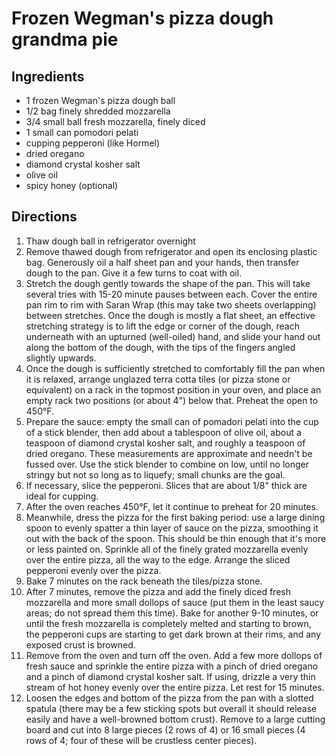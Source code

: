 # Frozen Wegman's pizza dough grandma pie

## Ingredients

- 1 frozen Wegman's pizza dough ball
- 1/2 bag finely shredded mozzarella
- 3/4 small ball fresh mozzarella, finely diced
- 1 small can pomodori pelati
- cupping pepperoni (like Hormel)
- dried oregano
- diamond crystal kosher salt
- olive oil
- spicy honey (optional)

## Directions

1. Thaw dough ball in refrigerator overnight
2. Remove thawed dough from refrigerator and open its enclosing plastic bag. Generously oil a half sheet pan and your hands, then transfer dough to the pan. Give it a few turns to coat with oil.
3. Stretch the dough gently towards the shape of the pan. This will take several tries with 15-20 minute pauses between each. Cover the entire pan rim to rim with Saran Wrap (this may take two sheets overlapping) between stretches. Once the dough is mostly a flat sheet, an effective stretching strategy is to lift the edge or corner of the dough, reach underneath with an upturned (well-oiled) hand, and slide your hand out along the bottom of the dough, with the tips of the fingers angled slightly upwards.
4. Once the dough is sufficiently stretched to comfortably fill the pan when it is relaxed, arrange unglazed terra cotta tiles (or pizza stone or equivalent) on a rack in the topmost position in your oven, and place an empty rack two positions (or about 4") below that. Preheat the open to 450°F.
5. Prepare the sauce: empty the small can of pomadori pelati into the cup of a stick blender, then add about a tablespoon of olive oil, about a teaspoon of diamond crystal kosher salt, and roughly a teaspoon of dried oregano. These measurements are approximate and needn't be fussed over. Use the stick blender to combine on low, until no longer stringy but not so long as to liquefy; small chunks are the goal.
6. If necessary, slice the pepperoni. Slices that are about 1/8" thick are ideal for cupping.
7. After the oven reaches 450°F, let it continue to preheat for 20 minutes.
8. Meanwhile, dress the pizza for the first baking period: use a large dining spoon to evenly spatter a thin layer of sauce on the pizza, smoothing it out with the back of the spoon. This should be thin enough that it's more or less painted on. Sprinkle all of the finely grated mozzarella evenly over the entire pizza, all the way to the edge. Arrange the sliced pepperoni evenly over the pizza.
8. Bake 7 minutes on the rack beneath the tiles/pizza stone.
9. After 7 minutes, remove the pizza and add the finely diced fresh mozzarella and more small dollops of sauce (put them in the least saucy areas; do not spread them this time). Bake for another 9-10 minutes, or until the fresh mozzarella is completely melted and starting to brown, the pepperoni cups are starting to get dark brown at their rims, and any exposed crust is browned.
10. Remove from the oven and turn off the oven. Add a few more dollops of fresh sauce and sprinkle the entire pizza with a pinch of dried oregano and a pinch of diamond crystal kosher salt. If using, drizzle a very thin stream of hot honey evenly over the entire pizza. Let rest for 15 minutes.
11. Loosen the edges and bottom of the pizza from the pan with a slotted spatula (there may be a few sticking spots but overall it should release easily and have a well-browned bottom crust). Remove to a large cutting board and cut into 8 large pieces (2 rows of 4) or 16 small pieces (4 rows of 4; four of these will be crustless center pieces).
  